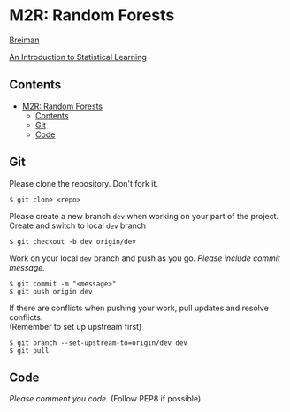 # M2R: Random Forests

[Breiman](https://github.com/liyiyan128/M2R-random-forests/blob/main/materials/Breiman.pdf)

[An Introduction to Statistical Learning](https://github.com/liyiyan128/M2R-random-forests/blob/main/materials/An%20Introduction%20to%20Statistical%20Learning.pdf)

## Contents
- [M2R: Random Forests](#m2r-random-forests)
  - [Contents](#contents)
  - [Git](#git)
  - [Code](#code)



## Git
Please clone the repository. Don't fork it.
```
$ git clone <repo>
```

Please create a new branch `dev` when working on your part of the project.<br/>
Create and switch to local `dev` branch
```
$ git checkout -b dev origin/dev
```

Work on your local `dev` branch and push as you go. *Please include commit message.*
```
$ git commit -m "<message>"
$ git push origin dev
```

If there are conflicts when pushing your work, pull updates and resolve conflicts.<br/>
(Remember to set up upstream first)
```
$ git branch --set-upstream-to=origin/dev dev
$ git pull
````


## Code
*Please comment you code.* (Follow PEP8 if possible)
